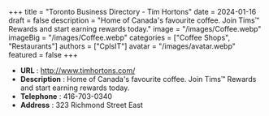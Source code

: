 +++
title = "Toronto Business Directory - Tim Hortons"
date = 2024-01-16
draft = false
description = "Home of Canada's favourite coffee. Join Tims™ Rewards and start earning rewards today."
image = "/images/Coffee.webp"
imageBig = "/images/Coffee.webp"
categories = ["Coffee Shops", "Restaurants"]
authors = ["CplsIT"]
avatar = "/images/avatar.webp"
featured = false
+++


* **URL** :  http://www.timhortons.com/
* **Description** : Home of Canada's favourite coffee. Join Tims™ Rewards and start earning rewards today.
* **Telephone** : 416-703-0340
* **Address** : 323 Richmond Street East